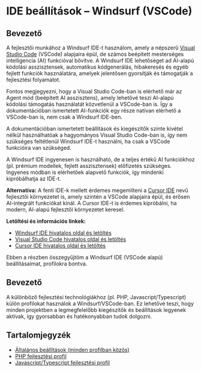 # IDE beállítások – Windsurf (VSCode)

## Bevezető

A fejlesztői munkához a Windsurf IDE-t használom, amely a népszerű [Visual Studio Code](https://code.visualstudio.com/) (VSCode) alapjaira épül, de számos beépített mesterséges intelligencia (AI) funkcióval bővítve. A Windsurf IDE lehetőséget ad AI-alapú kódolási asszisztensek, automatikus kódgenerálás, hibakeresés és egyéb fejlett funkciók használatára, amelyek jelentősen gyorsítják és támogatják a fejlesztési folyamatot.

Fontos megjegyezni, hogy a Visual Studio Code-ban is elérhető már az Agent mód (beépített AI asszisztens), amely lehetővé teszi AI-alapú kódolási támogatás használatát közvetlenül a VSCode-ban is. Így a dokumentációban ismertetett AI-funkciók egy része natívan elérhető a VSCode-ban is, nem csak a Windsurf IDE-ben.

A dokumentációban ismertetett beállítások és kiegészítők szinte kivétel nélkül használhatóak a hagyományos Visual Studio Code-ban is, így nem szükséges feltétlenül Windsurf IDE-t használni, ha csak a VSCode funkcióira van szükséged.

A Windsurf IDE ingyenesen is használható, de a teljes értékű AI funkciókhoz (pl. prémium modellek, fejlett asszisztensek) előfizetés szükséges. Ingyenes módban is elérhetőek alapvető funkciók, így mindenki kipróbálhatja az IDE-t.

**Alternatíva:**
A fenti IDE-k mellett érdemes megemlíteni a [Cursor IDE](https://www.cursor.com/) nevű fejlesztői környezetet is, amely szintén a VSCode alapjaira épül, és erősen AI-integrált funkciókat kínál. A Cursor IDE-t is érdemes kipróbálni, ha modern, AI-alapú fejlesztői környezetet keresel.

**Letöltési és információs linkek:**
- [Windsurf IDE hivatalos oldal és letöltés](https://windsurf.com/)
- [Visual Studio Code hivatalos oldal és letöltés](https://code.visualstudio.com/)
- [Cursor IDE hivatalos oldal és letöltés](https://www.cursor.com/)

Ebben a részben összegyűjtöm a Windsurf IDE (VSCode alapú) beállításaimat, profilokra bontva.

## Bevezető

A különböző fejlesztési technológiákhoz (pl. PHP, Javascript/Typescript) külön profilokat használok a Windsurf/VSCode-ban. Ez lehetővé teszi, hogy minden projektben a legmegfelelőbb kiegészítők és beállítások legyenek aktívak, így gyorsabban és hatékonyabban tudok dolgozni.

## Tartalomjegyzék
- [Általános beállítások (minden profilban közös)](altalanos.md)
- [PHP fejlesztési profil](php.md)
- [Javascript/Typescript fejlesztési profil](js-ts.md)
